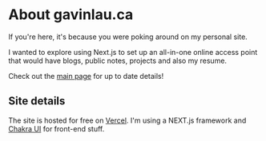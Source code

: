 # About gavinlau.ca
If you're here, it's because you were poking around on my personal site. 

I wanted to explore using Next.js to set up an all-in-one online access point that would have blogs, public notes, projects and also my resume.

Check out the [main page](gavinlau.ca) for up to date details!

## Site details
The site is hosted for free on [Vercel](vercel.com). I'm using a NEXT.js framework and [Chakra UI](chakra-ui.com) for front-end stuff.
